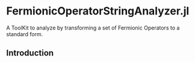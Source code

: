 # FermionicOperatorStringAnalyzer.jl

A ToolKit to analyze by transforming a set of Fermionic Operators to a standard form.

## Introduction

